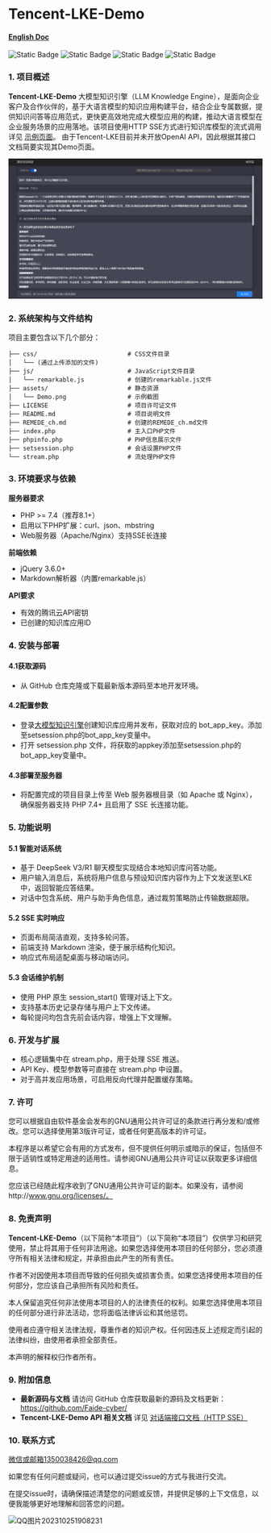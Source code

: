 # Tencent-LKE-Demo

#### [English Doc](https://github.com/Faide-cyber/Tencent-LKE-Demo)

![Static Badge](https://img.shields.io/badge/%40Github-Faide-%2300FFFF) ![Static Badge](https://img.shields.io/badge/PlatForm-Windows-%238c37dc) ![Static Badge](https://img.shields.io/badge/Version-1.0.0-%23e87435) ![Static Badge](https://img.shields.io/badge/License-GNU3.0-%2314bbc1)
### 1. 项目概述

**Tencent-LKE-Demo** 大模型知识引擎（LLM Knowledge Engine），是面向企业客户及合作伙伴的，基于大语言模型的知识应用构建平台，结合企业专属数据，提供知识问答等应用范式，更快更高效地完成大模型应用的构建，推动大语言模型在企业服务场景的应用落地。该项目使用HTTP SSE方式进行知识库模型的流式调用 详见 [示例页面](https://faide.top/myproject/index.php)。
由于Tencent-LKE目前并未开放OpenAI API，因此根据其接口文档简要实现其Demo页面。

<img src="https://github.com/Faide-cyber/Tencent-LKE-Demo/blob/main/assets/Demo.png" width="800px">

### 2. 系统架构与文件结构

项目主要包含以下几个部分：

```
├── css/                         # CSS文件目录
│   └── (通过上传添加的文件)
├── js/                          # JavaScript文件目录
│   └── remarkable.js            # 创建的remarkable.js文件
├── assets/                      # 静态资源
│   └── Demo.png                 # 示例截图
├── LICENSE                      # 项目许可证文件
├── README.md                    # 项目说明文件
├── REMEDE_ch.md                 # 创建的REMEDE_ch.md文件
├── index.php                    # 主入口PHP文件
├── phpinfo.php                  # PHP信息展示文件
├── setsession.php               # 会话设置PHP文件
└── stream.php                   # 流处理PHP文件
```

### 3. 环境要求与依赖
**服务器要求**
- PHP >= 7.4（推荐8.1+）
- 启用以下PHP扩展：curl、json、mbstring
- Web服务器（Apache/Nginx）支持SSE长连接

**前端依赖**
- jQuery 3.6.0+
- Markdown解析器（内置remarkable.js）

**API要求**
- 有效的腾讯云API密钥
- 已创建的知识库应用ID


### 4. 安装与部署

#### 4.1获取源码
- 从 GitHub 仓库克隆或下载最新版本源码至本地开发环境。
#### 4.2配置参数
- 登录[大模型知识引擎](https://lke.cloud.tencent.com/lke#/app/home/)创建知识库应用并发布，获取对应的 bot_app_key。添加至setsession.php的bot_app_key变量中。
- 打开 setsession.php 文件，将获取的appkey添加至setsession.php的bot_app_key变量中。
#### 4.3部署至服务器
- 将配置完成的项目目录上传至 Web 服务器根目录（如 Apache 或 Nginx），确保服务器支持 PHP 7.4+ 且启用了 SSE 长连接功能。

### 5. 功能说明

#### 5.1 智能对话系统

- 基于 DeepSeek V3/R1 聊天模型实现结合本地知识库问答功能。
- 用户输入消息后，系统将用户信息与预设知识库内容作为上下文发送至LKE中，返回智能应答结果。
- 对话中包含系统、用户与助手角色信息，通过裁剪策略防止传输数据超限。

#### 5.2 SSE 实时响应

- 页面布局简洁直观，支持多轮问答。
- 前端支持 Markdown 渲染，便于展示结构化知识。
- 响应式布局适配桌面与移动端访问。

#### 5.3 会话维护机制

- 使用 PHP 原生 session_start() 管理对话上下文。
- 支持基本历史记录存储与用户上下文传递。
- 每轮提问均包含先前会话内容，增强上下文理解。

### 6. 开发与扩展

- 核心逻辑集中在 stream.php，用于处理 SSE 推送。
- API Key、模型参数等可直接在 stream.php 中设置。
- 对于高并发应用场景，可启用反向代理并配置缓存策略。

### 7. 许可

您可以根据自由软件基金会发布的GNU通用公共许可证的条款进行再分发和/或修改。您可以选择使用第3版许可证，或者任何更高版本的许可证。

本程序是以希望它会有用的方式发布，但不提供任何明示或暗示的保证，包括但不限于适销性或特定用途的适用性。请参阅GNU通用公共许可证以获取更多详细信息。

您应该已经随此程序收到了GNU通用公共许可证的副本。如果没有，请参阅http://www.gnu.org/licenses/。


### 8. 免责声明

**Tencent-LKE-Demo**（以下简称“本项目”）（以下简称“本项目”）仅供学习和研究使用，禁止将其用于任何非法用途。如果您选择使用本项目的任何部分，您必须遵守所有相关法律和规定，并承担由此产生的所有责任。

作者不对因使用本项目而导致的任何损失或损害负责。如果您选择使用本项目的任何部分，您应该自己承担所有风险和责任。

本人保留追究任何非法使用本项目的人的法律责任的权利。如果您选择使用本项目的任何部分进行非法活动，您将面临法律诉讼和其他惩罚。

使用者应遵守相关法律法规，尊重作者的知识产权。任何因违反上述规定而引起的法律纠纷，由使用者承担全部责任。

本声明的解释权归作者所有。

### 9. 附加信息

- **最新源码与文档**
   请访问 GitHub 仓库获取最新的源码及文档更新：https://github.com/Faide-cyber/
- **Tencent-LKE-Demo API 相关文档**
   详见 [对话端接口文档（HTTP SSE）](https://cloud.tencent.com/document/product/1759/105561/)

### 10. 联系方式

微信或邮箱1350038426@qq.com

如果您有任何问题或疑问，也可以通过提交issue的方式与我进行交流。

在提交issue时，请确保描述清楚您的问题或反馈，并提供足够的上下文信息，以便我能够更好地理解和回答您的问题。

![QQ图片202310251908231](https://github.com/Faide-cyber/MouseCopy/assets/148406475/8b7ac122-d438-4d64-b6d0-330b514e4389)
